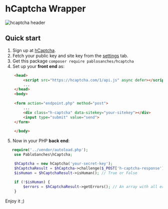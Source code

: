 # hCaptcha Wrapper 

![hcaptcha header](https://assets-global.website-files.com/5c73e7ea3f8bb2a85d2781db/5c76851156b74e53ab8b2a27_hcaptha-logo-white.svg)

## Quick start

1. Sign up at [hCaptcha](https://hCaptcha.com/?r=20737c4f354f).
2. Fetch your public key and site key from the [settings](https://dashboard.hcaptcha.com/settings) tab.
3. Get this package `composer require pablosanches/hcaptcha`
4. Set up your **front end** as:

```html
    <head>
        <script src="https://hcaptcha.com/1/api.js" async defer></script>
        ...
    </head>
    <body>
    
    <form action="endpoint.php" method="post">
        ...
        <div class="h-captcha" data-sitekey="your-sitekey"></div>
        <input type="submit" value="send">
    </form>
    
    </body>
```

5. Now in your PHP **back end**:

```php
   require('../vendor/autoload.php');
    use PabloSanches\hCaptcha;

    $hCaptcha = new hCaptcha('your-secret-key');
    $hCaptchaResult = $hCaptcha->challenge($_POST['h-captcha-response']);
    $isHuman = $hCaptchaResult->isHuman(); // True or False
    
    if (!$isHuman) {
        $errors = $hCaptchaResult->getErrors(); // An array with all errors
    }
```

Enjoy it ;)